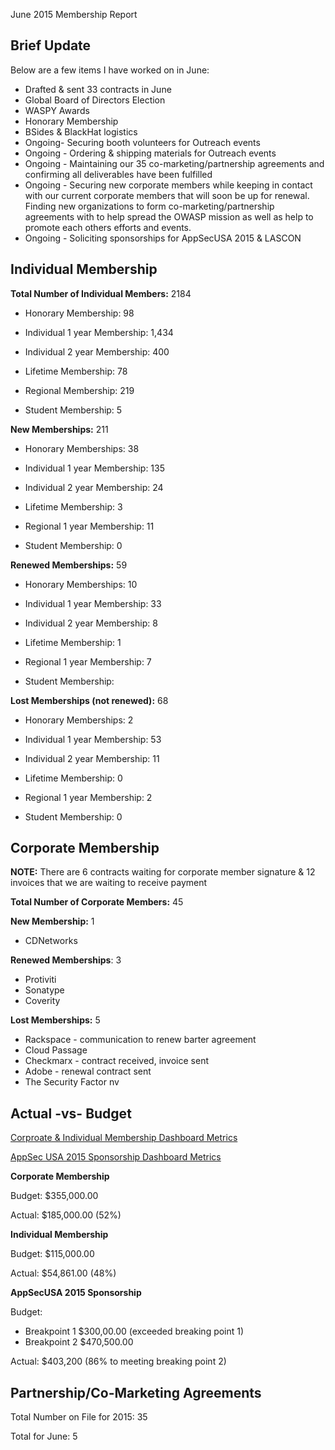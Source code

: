June 2015 Membership Report

## **Brief Update**

Below are a few items I have worked on in June:

  - Drafted & sent 33 contracts in June
  - Global Board of Directors Election
  - WASPY Awards
  - Honorary Membership
  - BSides & BlackHat logistics
  - Ongoing- Securing booth volunteers for Outreach events
  - Ongoing - Ordering & shipping materials for Outreach events
  - Ongoing - Maintaining our 35 co-marketing/partnership agreements and
    confirming all deliverables have been fulfilled
  - Ongoing - Securing new corporate members while keeping in contact
    with our current corporate members that will soon be up for renewal.
    Finding new organizations to form co-marketing/partnership
    agreements with to help spread the OWASP mission as well as help to
    promote each others efforts and events.
  - Ongoing - Soliciting sponsorships for AppSecUSA 2015 & LASCON

## **Individual Membership**

**Total Number of Individual Members:** 2184

  - Honorary Membership: 98

<!-- end list -->

  - Individual 1 year Membership: 1,434

<!-- end list -->

  - Individual 2 year Membership: 400

<!-- end list -->

  - Lifetime Membership: 78

<!-- end list -->

  - Regional Membership: 219

<!-- end list -->

  - Student Membership: 5

**New Memberships:** 211

  - Honorary Memberships: 38

<!-- end list -->

  - Individual 1 year Membership: 135

<!-- end list -->

  - Individual 2 year Membership: 24

<!-- end list -->

  - Lifetime Membership: 3

<!-- end list -->

  - Regional 1 year Membership: 11

<!-- end list -->

  - Student Membership: 0

**Renewed Memberships:** 59

  - Honorary Memberships: 10

<!-- end list -->

  - Individual 1 year Membership: 33

<!-- end list -->

  - Individual 2 year Membership: 8

<!-- end list -->

  - Lifetime Membership: 1

<!-- end list -->

  - Regional 1 year Membership: 7

<!-- end list -->

  - Student Membership:

**Lost Memberships (not renewed):** 68

  - Honorary Memberships: 2

<!-- end list -->

  - Individual 1 year Membership: 53

<!-- end list -->

  - Individual 2 year Membership: 11

<!-- end list -->

  - Lifetime Membership: 0

<!-- end list -->

  - Regional 1 year Membership: 2

<!-- end list -->

  - Student Membership: 0

## **Corporate Membership**

**NOTE:** There are 6 contracts waiting for corporate member signature &
12 invoices that we are waiting to receive payment

**Total Number of Corporate Members:** 45

**New Membership:** 1

  - CDNetworks

**Renewed Memberships**: 3

  - Protiviti
  - Sonatype
  - Coverity

**Lost Memberships:** 5

  - Rackspace - communication to renew barter agreement
  - Cloud Passage
  - Checkmarx - contract received, invoice sent
  - Adobe - renewal contract sent
  - The Security Factor nv

## **Actual -vs- Budget**

[Corproate & Individual Membership Dashboard
Metrics](https://www.dropbox.com/s/c3m447cyulmasm4/Screenshot%202015-07-21%2012.19.15.png?dl=0)

[AppSec USA 2015 Sponsorship Dashboard
Metrics](https://www.dropbox.com/s/f0btzr19fe88c0l/Screenshot%202015-07-21%2012.23.02.png?dl=0)

**Corporate Membership**

Budget: $355,000.00

Actual: $185,000.00 (52%)

**Individual Membership**

Budget: $115,000.00

Actual: $54,861.00 (48%)

**AppSecUSA 2015 Sponsorship**

Budget:

  - Breakpoint 1 $300,00.00 (exceeded breaking point 1)
  - Breakpoint 2 $470,500.00

Actual: $403,200 (86% to meeting breaking point 2)

## **Partnership/Co-Marketing Agreements**

Total Number on File for 2015: 35

Total for June: 5